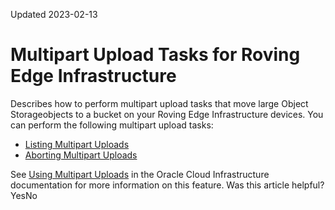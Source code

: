 Updated 2023-02-13
# Multipart Upload Tasks for Roving Edge Infrastructure
Describes how to perform multipart upload tasks that move large Object Storageobjects to a bucket on your Roving Edge Infrastructure devices.
You can perform the following multipart upload tasks:
  * [Listing Multipart Uploads](https://docs.oracle.com/en-us/iaas/Content/Rover/Object_Storage/Object/Multipart_Upload/list_multipart_upload.htm#ListMultipartUpload "Describes how to list the multipart uploads that move large objects to an Object Storage bucket on your Roving Edge Infrastructure devices.")
  * [Aborting Multipart Uploads](https://docs.oracle.com/en-us/iaas/Content/Rover/Object_Storage/Object/Multipart_Upload/abort_multipart_upload.htm#AbortMultipartUpload "Describes how to abort multipart uploads to an Object Storage bucket on your Roving Edge Infrastructure devices.")


See [Using Multipart Uploads](https://docs.oracle.com/iaas/Content/Object/Tasks/usingmultipartuploads.htm) in the Oracle Cloud Infrastructure documentation for more information on this feature.
Was this article helpful?
YesNo

